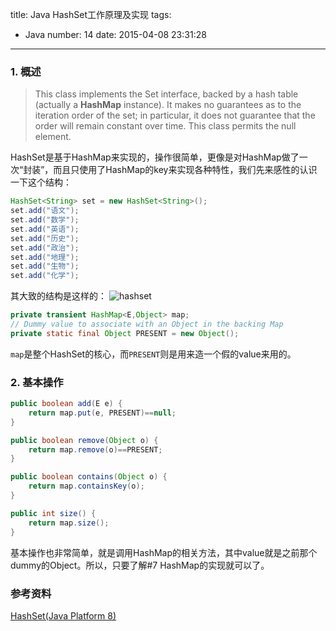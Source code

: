 title: Java HashSet工作原理及实现
tags:
  - Java
number: 14
date: 2015-04-08 23:31:28
---

### 1. 概述

> This class implements the Set interface, backed by a hash table (actually a **HashMap** instance). It makes no guarantees as to the iteration order of the set; in particular, it does not guarantee that the order will remain constant over time. This class permits the null element.

HashSet是基于HashMap来实现的，操作很简单，更像是对HashMap做了一次“封装”，而且只使用了HashMap的key来实现各种特性，我们先来感性的认识一下这个结构：

``` java
HashSet<String> set = new HashSet<String>();
set.add("语文");
set.add("数学");
set.add("英语");
set.add("历史");
set.add("政治");
set.add("地理");
set.add("生物");
set.add("化学");
```

其大致的结构是这样的：
![hashset](https://cloud.githubusercontent.com/assets/1736354/7060522/0bcfd890-deb5-11e4-97b3-d4e811766893.png)

``` java
private transient HashMap<E,Object> map;
// Dummy value to associate with an Object in the backing Map
private static final Object PRESENT = new Object();
```

`map`是整个HashSet的核心，而`PRESENT`则是用来造一个假的value来用的。
### 2. 基本操作

``` java
public boolean add(E e) {
    return map.put(e, PRESENT)==null;
}

public boolean remove(Object o) {
    return map.remove(o)==PRESENT;
}

public boolean contains(Object o) {
    return map.containsKey(o);
}

public int size() {
    return map.size();
}
```

基本操作也非常简单，就是调用HashMap的相关方法，其中value就是之前那个dummy的Object。所以，只要了解#7 HashMap的实现就可以了。
### 参考资料

[HashSet(Java Platform 8)](http://docs.oracle.com/javase/8/docs/api/java/util/HashSet.html)
